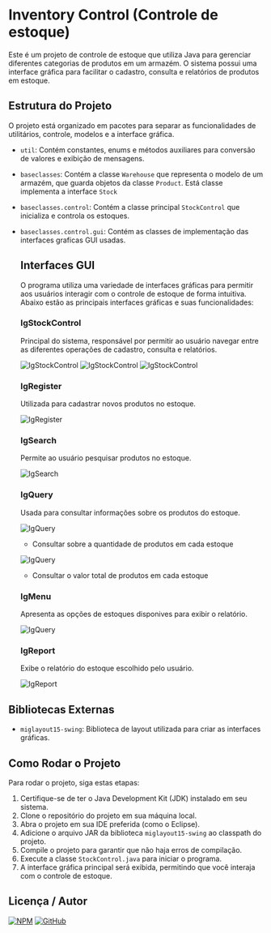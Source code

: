 # Inventory Control (Controle de estoque)

Este é um projeto de controle de estoque que utiliza Java para gerenciar diferentes categorias de produtos em um armazém. 
O sistema possui uma interface gráfica para facilitar o cadastro, consulta e relatórios de produtos em estoque.

## Estrutura do Projeto

O projeto está organizado em pacotes para separar as funcionalidades de utilitários, controle, modelos e a interface gráfica.

- `util`: Contém constantes, enums e métodos auxiliares para conversão de valores e exibição de mensagens.
- `baseclasses`: Contém a classe `Warehouse` que representa o modelo de um armazém, que guarda objetos da classe `Product`. Está classe implementa a interface `Stock`
- `baseclasses.control`: Contém a classe principal `StockControl` que inicializa e controla os estoques.
- `baseclasses.control.gui`: Contém as classes de implementação das interfaces graficas GUI usadas.

  ## Interfaces GUI

  O programa utiliza uma variedade de interfaces gráficas para permitir aos usuários interagir com o controle de estoque de forma intuitiva.
  Abaixo estão as principais interfaces gráficas e suas funcionalidades:

  ### IgStockControl

  Principal do sistema, responsável por permitir ao usuário navegar entre as diferentes operações de cadastro, consulta e relatórios. 

  ![IgStockControl](img-doc/control.png)
  ![IgStockControl](img-doc/control-2.png)
  ![IgStockControl](img-doc/control-3.png)

  ### IgRegister

  Utilizada para cadastrar novos produtos no estoque.

  ![IgRegister](img-doc/register.png)

  ### IgSearch

  Permite ao usuário pesquisar produtos no estoque.

  ![IgSearch](img-doc/search.png)

  ### IgQuery

  Usada para consultar informações sobre os produtos do estoque.
  
  ![IgQuery](img-doc/query-1.png)

    - Consultar sobre a quantidade de produtos em cada estoque

  ![IgQuery](img-doc/query-2.png)
  
    - Consultar o valor total de produtos em cada estoque

  ### IgMenu

  Apresenta as opções de estoques disponives para exibir o relatório.
  
  ![IgQuery](img-doc/menu-report.png)

  ### IgReport

  Exibe o relatório do estoque escolhido pelo usuário.
  
  ![IgReport](img-doc/report.png)
  
  
## Bibliotecas Externas

- `miglayout15-swing`: Biblioteca de layout utilizada para criar as interfaces gráficas.

  
## Como Rodar o Projeto

Para rodar o projeto, siga estas etapas:

1. Certifique-se de ter o Java Development Kit (JDK) instalado em seu sistema.
2. Clone o repositório do projeto em sua máquina local.
3. Abra o projeto em sua IDE preferida (como o Eclipse).
4. Adicione o arquivo JAR da biblioteca `miglayout15-swing` ao classpath do projeto.
5. Compile o projeto para garantir que não haja erros de compilação.
6. Execute a classe `StockControl.java` para iniciar o programa.
7. A interface gráfica principal será exibida, permitindo que você interaja com o controle de estoque.

## Licença / Autor

[![NPM](https://img.shields.io/npm/l/react)](https://github.com/michelleGomes85/InventoryControl/blob/main/LICENSE) 
[![GitHub](https://img.shields.io/badge/GitHub-000?style=for-the-badge&logo=github&logoColor=white)](https://github.com/michellegomes85)


  
